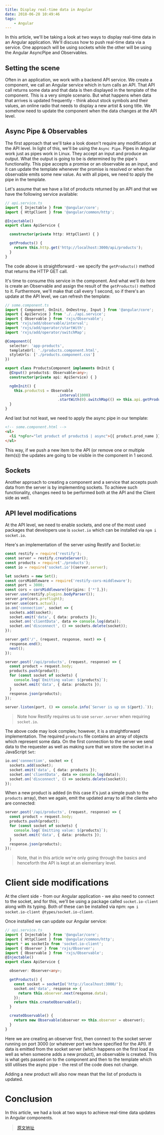 ```yaml
---
title: Display real-time data in Angular
date: 2018-06-28 10:49:46
tags:
    - Angular
---
```





In this article, we'll be taking a look at two ways to display real-time data in an Angular application. We'll discuss how to push real-time data via a service. One approach will be using sockets while the other will be using the Angular AsyncPipe and Observables.

## Setting the scene
Often in an application, we work with a backend API service. We create a component, we call an Angular service which in turn calls an API. That API call returns some data and that data is then displayed in the template of the component. This is a very simple scenario. But what happens when data that arrives is updated frequently - think about stock symbols and their values, an online radio that needs to display a new artist & song title. We somehow need to update the component when the data changes at the API level.

## Async Pipe & Observables
The first approach that we'll take a look doesn't require any modification at the API level. In light of this, we'll be using the `Async Pipe`. Pipes in Angular work just as pipes work in Linux. They accept an input and produce an output. What the output is going to be is determined by the pipe's functionality. This pipe accepts a promise or an observable as an input, and it can update the template whenever the promise is resolved or when the observable emits some new value. As with all pipes, we need to apply the pipe in the template.

Let's assume that we have a list of products returned by an API and that we have the following service available:

```typescript
// api.service.ts
import { Injectable } from '@angular/core';
import { HttpClient } from '@angular/common/http';

@Injectable()
export class ApiService {

  constructor(private http: HttpClient) { }

  getProducts() {
    return this.http.get('http://localhost:3000/api/products');
  }
}
```
The code above is straightforward - we specify the `getProducts()` method that returns the HTTP GET call.

It's time to consume this service in the component. And what we'll do here is create an Observable and assign the result of the `getProducts()` method to it. Furthermore, we'll make that call every 1 second, so if there's an update at the API level, we can refresh the template:

```typescript
// some.component.ts
import { Component, OnInit, OnDestroy, Input } from '@angular/core';
import { ApiService } from './../api.service';
import { Observable } from 'rxjs/Observable';
import 'rxjs/add/observable/interval';
import 'rxjs/add/operator/startWith';
import 'rxjs/add/operator/switchMap';

@Component({
  selector: 'app-products',
  templateUrl: './products.component.html',
  styleUrls: ['./products.component.css']
})

export class ProductsComponent implements OnInit {
  @Input() products$: Observable<any>;
  constructor(private api: ApiService) { }

  ngOnInit() {
    this.products$ = Observable      
                        .interval(1000)
                        .startWith(0).switchMap(() => this.api.getProducts());
  }
}
```

And last but not least, we need to apply the async pipe in our template:

```html
<!-- some.component.html -->
<ul>
  <li *ngFor="let product of products$ | async">{{ product.prod_name }} for {{ product.price | currency:'£'}}</li>
</ul>
```
This way, if we push a new item to the API (or remove one or multiple item(s)) the updates are going to be visible in the component in 1 second.

## Sockets
Another approach to creating a component and a service that accepts push data from the server is by implementing sockets. To achieve such functionality, changes need to be performed both at the API and the Client side as well.

## API level modifications
At the API level, we need to enable sockets, and one of the most used packages that developers use is `socket.io` which can be installed via `npm i socket.io`.

Here's an implementation of the server using Restify and Socket.io:

```typescript
const restify = require('restify');
const server = restify.createServer();
const products = require('./products');
const io = require('socket.io')(server.server);

let sockets = new Set();
const corsMiddleware = require('restify-cors-middleware');
const port = 3000;
const cors = corsMiddleware({origins: ['*'],});
server.use(restify.plugins.bodyParser());
server.pre(cors.preflight);
server.use(cors.actual);
io.on('connection', socket => {
  sockets.add(socket);
  socket.emit('data', { data: products });
  socket.on('clientData', data => console.log(data));
  socket.on('disconnect', () => sockets.delete(socket));
});

server.get('/', (request, response, next) => {
  response.end();
  next();
});

server.post('/api/products', (request, response) => {
  const product = request.body;
  products.push(product);
  for (const socket of sockets) {
    console.log(`Emitting value: ${products}`);
    socket.emit('data', { data: products });
  }
  response.json(products);
});
  
server.listen(port, () => console.info(`Server is up on ${port}.`));
```

> Note how Restify requires us to use `server.server` when requiring `socket.io`.

The above code may look complex; however, it is a straightforward implementation. The required `products` file contains an array of objects which represent some data. On the first connection to the server we send data to the requester as well as making sure that we store the socket in a JavaScript `Set`:

```typescript
io.on('connection', socket => {
  sockets.add(socket);
  socket.emit('data', { data: products });
  socket.on('clientData', data => console.log(data));
  socket.on('disconnect', () => sockets.delete(socket));
});
```
When a new product is added (in this case it's just a simple push to the `products` array), then we again, emit the updated array to all the clients who are connected:

```typescript
server.post('/api/products', (request, response) => {
  const product = request.body;
  products.push(product);
  for (const socket of sockets) {
    console.log(`Emitting value: ${products}`);
    socket.emit('data', { data: products });
  }
  response.json(products);
});
```

> Note, that in this article we're only going through the basics and henceforth the API is kept at an elementary level.

# Client side modifications
At the client side - from our Angular application - we also need to connect to the socket, and for this, we'll be using a package called `socket.io-client` along with its typing. Both of these can be installed via npm: `npm i socket.io-client @types/socket.io-client`.

Once installed we can update our Angular service:

```typescript
// api.service.ts
import { Injectable } from '@angular/core';
import { HttpClient } from '@angular/common/http';
import * as socketIo from 'socket.io-client';
import { Observer } from 'rxjs/Observer';
import { Observable } from 'rxjs/Observable';
@Injectable()
export class ApiService {

  observer: Observer<any>;

  getProducts() {
    const socket = socketIo('http://localhost:3000/');
    socket.on('data', response => {
      return this.observer.next(response.data);
    });
    return this.createObservable();
  }

  createObservable() {
    return new Observable(observer => this.observer = observer);
  }
}
```
Here we are creating an observer first, then connect to the socket server running on port 3000 (or whatever port we have specified for the API). If data is emitted from the socket server (which happens on the first load as well as when someone adds a new product), an observable is created. This is what gets passed on to the component and then to the template which still utilises the async pipe - the rest of the code does not change.

Adding a new product will also now mean that the list of products is updated.

# Conclusion
In this article, we had a look at two ways to achieve real-time data updates in Angular components.

> [原文地址](https://fullstack-developer.academy/display-real-time-data-in-angular/)
